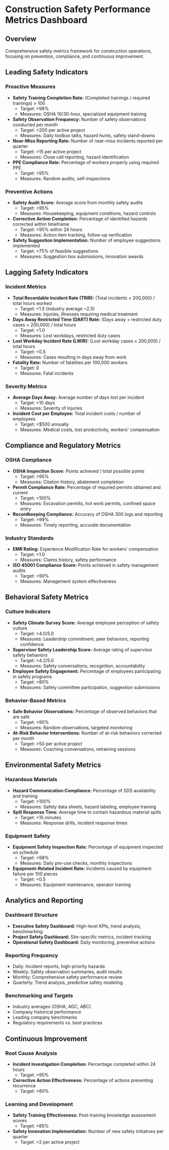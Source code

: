 # Construction Safety Performance Metrics Dashboard

## Overview
Comprehensive safety metrics framework for construction operations, focusing on prevention, compliance, and continuous improvement.

## Leading Safety Indicators

### Proactive Measures
- **Safety Training Completion Rate:** (Completed trainings / required trainings) × 100
  - Target: >98%
  - Measures: OSHA 10/30-hour, specialized equipment training
- **Safety Observation Frequency:** Number of safety observations conducted per month
  - Target: >200 per active project
  - Measures: Daily toolbox talks, hazard hunts, safety stand-downs
- **Near-Miss Reporting Rate:** Number of near-miss incidents reported per quarter
  - Target: >15 per active project
  - Measures: Close call reporting, hazard identification
- **PPE Compliance Rate:** Percentage of workers properly using required PPE
  - Target: >95%
  - Measures: Random audits, self-inspections

### Preventive Actions
- **Safety Audit Score:** Average score from monthly safety audits
  - Target: >95%
  - Measures: Housekeeping, equipment conditions, hazard controls
- **Corrective Action Completion:** Percentage of identified hazards corrected within timeframe
  - Target: >95% within 24 hours
  - Measures: Action item tracking, follow-up verification
- **Safety Suggestion Implementation:** Number of employee suggestions implemented
  - Target: >75% of feasible suggestions
  - Measures: Suggestion box submissions, innovation awards

## Lagging Safety Indicators

### Incident Metrics
- **Total Recordable Incident Rate (TRIR):** (Total incidents × 200,000) / total hours worked
  - Target: <1.5 (industry average ~2.5)
  - Measures: Injuries, illnesses requiring medical treatment
- **Days Away Restricted Time (DART) Rate:** (Days away + restricted duty cases × 200,000) / total hours
  - Target: <1.0
  - Measures: Lost workdays, restricted duty cases
- **Lost Workday Incident Rate (LWIR):** (Lost workday cases × 200,000) / total hours
  - Target: <0.5
  - Measures: Cases resulting in days away from work
- **Fatality Rate:** Number of fatalities per 100,000 workers
  - Target: 0
  - Measures: Fatal incidents

### Severity Metrics
- **Average Days Away:** Average number of days lost per incident
  - Target: <10 days
  - Measures: Severity of injuries
- **Incident Cost per Employee:** Total incident costs / number of employees
  - Target: <$500 annually
  - Measures: Medical costs, lost productivity, workers' compensation

## Compliance and Regulatory Metrics

### OSHA Compliance
- **OSHA Inspection Score:** Points achieved / total possible points
  - Target: >95%
  - Measures: Citation history, abatement completion
- **Permit Compliance Rate:** Percentage of required permits obtained and current
  - Target: >100%
  - Measures: Excavation permits, hot work permits, confined space entry
- **Recordkeeping Compliance:** Accuracy of OSHA 300 logs and reporting
  - Target: >99%
  - Measures: Timely reporting, accurate documentation

### Industry Standards
- **EMR Rating:** Experience Modification Rate for workers' compensation
  - Target: <1.0
  - Measures: Claims history, safety performance
- **ISO 45001 Compliance Score:** Points achieved in safety management audits
  - Target: >90%
  - Measures: Management system effectiveness

## Behavioral Safety Metrics

### Culture Indicators
- **Safety Climate Survey Score:** Average employee perception of safety culture
  - Target: >4.0/5.0
  - Measures: Leadership commitment, peer behaviors, reporting confidence
- **Supervisor Safety Leadership Score:** Average rating of supervisor safety behaviors
  - Target: >4.2/5.0
  - Measures: Safety conversations, recognition, accountability
- **Employee Safety Engagement:** Percentage of employees participating in safety programs
  - Target: >80%
  - Measures: Safety committee participation, suggestion submissions

### Behavior-Based Metrics
- **Safe Behavior Observations:** Percentage of observed behaviors that are safe
  - Target: >90%
  - Measures: Random observations, targeted monitoring
- **At-Risk Behavior Interventions:** Number of at-risk behaviors corrected per month
  - Target: >50 per active project
  - Measures: Coaching conversations, retraining sessions

## Environmental Safety Metrics

### Hazardous Materials
- **Hazard Communication Compliance:** Percentage of SDS availability and training
  - Target: >100%
  - Measures: Safety data sheets, hazard labeling, employee training
- **Spill Response Time:** Average time to contain hazardous material spills
  - Target: <15 minutes
  - Measures: Response drills, incident response times

### Equipment Safety
- **Equipment Safety Inspection Rate:** Percentage of equipment inspected on schedule
  - Target: >98%
  - Measures: Daily pre-use checks, monthly inspections
- **Equipment-Related Incident Rate:** Incidents caused by equipment failure per 100 pieces
  - Target: <0.5
  - Measures: Equipment maintenance, operator training

## Analytics and Reporting

### Dashboard Structure
- **Executive Safety Dashboard:** High-level KPIs, trend analysis, benchmarking
- **Project Safety Dashboard:** Site-specific metrics, incident tracking
- **Operational Safety Dashboard:** Daily monitoring, preventive actions

### Reporting Frequency
- Daily: Incident reports, high-priority hazards
- Weekly: Safety observation summaries, audit results
- Monthly: Comprehensive safety performance review
- Quarterly: Trend analysis, predictive safety modeling

### Benchmarking and Targets
- Industry averages (OSHA, AGC, ABC)
- Company historical performance
- Leading company benchmarks
- Regulatory requirements vs. best practices

## Continuous Improvement

### Root Cause Analysis
- **Incident Investigation Completion:** Percentage completed within 24 hours
  - Target: >95%
- **Corrective Action Effectiveness:** Percentage of actions preventing recurrence
  - Target: >80%

### Learning and Development
- **Safety Training Effectiveness:** Post-training knowledge assessment scores
  - Target: >85%
- **Safety Innovation Implementation:** Number of new safety initiatives per quarter
  - Target: >2 per active project
